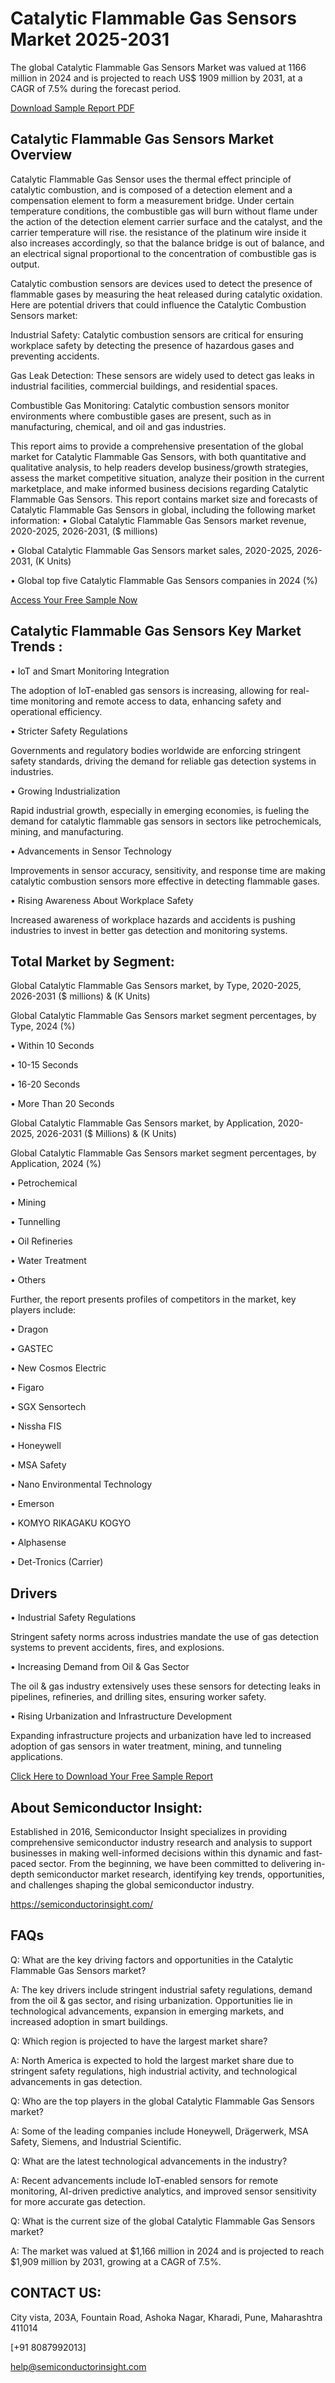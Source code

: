 <h1>Catalytic Flammable Gas Sensors Market 2025-2031</h1>

The global Catalytic Flammable Gas Sensors Market was valued at 1166 million in 2024 and is projected to reach US$ 1909 million by 2031, at a CAGR of 7.5% during the forecast period.

[Download Sample Report PDF
](https://semiconductorinsight.com/download-sample-report/?product_id=88323)

<h2>Catalytic Flammable Gas Sensors Market Overview</h2>



Catalytic Flammable Gas Sensor uses the thermal effect principle of catalytic combustion, and is composed of a detection element and a compensation element to form a measurement bridge. Under certain temperature conditions, the combustible gas will burn without flame under the action of the detection element carrier surface and the catalyst, and the carrier temperature will rise. the resistance of the platinum wire inside it also increases accordingly, so that the balance bridge is out of balance, and an electrical signal proportional to the concentration of combustible gas is output.

Catalytic combustion sensors are devices used to detect the presence of flammable gases by measuring the heat released during catalytic oxidation. Here are potential drivers that could influence the Catalytic Combustion Sensors market:

Industrial Safety: Catalytic combustion sensors are critical for ensuring workplace safety by detecting the presence of hazardous gases and preventing accidents.

Gas Leak Detection: These sensors are widely used to detect gas leaks in industrial facilities, commercial buildings, and residential spaces.

Combustible Gas Monitoring: Catalytic combustion sensors monitor environments where combustible gases are present, such as in manufacturing, chemical, and oil and gas industries.

This report aims to provide a comprehensive presentation of the global market for Catalytic Flammable Gas Sensors, with both quantitative and qualitative analysis, to help readers develop business/growth strategies, assess the market competitive situation, analyze their position in the current marketplace, and make informed business decisions regarding Catalytic Flammable Gas Sensors. This report contains market size and forecasts of Catalytic Flammable Gas Sensors in global, including the following market information:
•	Global Catalytic Flammable Gas Sensors market revenue, 2020-2025, 2026-2031, ($ millions)

•	Global Catalytic Flammable Gas Sensors market sales, 2020-2025, 2026-2031, (K Units)

•	Global top five Catalytic Flammable Gas Sensors companies in 2024 (%)



[Access Your Free Sample Now
](https://semiconductorinsight.com/report/catalytic-flammable-gas-sensors-market/)


<h2>Catalytic Flammable Gas Sensors Key Market Trends  :</h2>

•	IoT and Smart Monitoring Integration

The adoption of IoT-enabled gas sensors is increasing, allowing for real-time monitoring and remote access to data, enhancing safety and operational efficiency.

•	Stricter Safety Regulations

Governments and regulatory bodies worldwide are enforcing stringent safety standards, driving the demand for reliable gas detection systems in industries.

•	Growing Industrialization

Rapid industrial growth, especially in emerging economies, is fueling the demand for catalytic flammable gas sensors in sectors like petrochemicals, mining, and manufacturing.

•	Advancements in Sensor Technology

Improvements in sensor accuracy, sensitivity, and response time are making catalytic combustion sensors more effective in detecting flammable gases.

•	Rising Awareness About Workplace Safety

Increased awareness of workplace hazards and accidents is pushing industries to invest in better gas detection and monitoring systems.



<h2>Total Market by Segment:</h2>

Global Catalytic Flammable Gas Sensors market, by Type, 2020-2025, 2026-2031 ($ millions) & (K Units)

Global Catalytic Flammable Gas Sensors market segment percentages, by Type, 2024 (%)

•	Within 10 Seconds

•	10-15 Seconds

•	16-20 Seconds

•	More Than 20 Seconds

Global Catalytic Flammable Gas Sensors market, by Application, 2020-2025, 2026-2031 ($ Millions) & (K Units)

Global Catalytic Flammable Gas Sensors market segment percentages, by Application, 2024 (%)

•	Petrochemical

•	Mining

•	Tunnelling

•	Oil Refineries

•	Water Treatment

•	Others

Further, the report presents profiles of competitors in the market, key players include:

•	Dragon

•	GASTEC

•	New Cosmos Electric

•	Figaro

•	SGX Sensortech

•	Nissha FIS

•	Honeywell

•	MSA Safety

•	Nano Environmental Technology

•	Emerson

•	KOMYO RIKAGAKU KOGYO

•	Alphasense

•	Det-Tronics (Carrier)

<h2>Drivers</h2>

•	Industrial Safety Regulations

Stringent safety norms across industries mandate the use of gas detection systems to prevent accidents, fires, and explosions.

•	Increasing Demand from Oil & Gas Sector

The oil & gas industry extensively uses these sensors for detecting leaks in pipelines, refineries, and drilling sites, ensuring worker safety.

•	Rising Urbanization and Infrastructure Development

Expanding infrastructure projects and urbanization have led to increased adoption of gas sensors in water treatment, mining, and tunneling applications.

[Click Here to Download Your Free Sample Report 
](https://semiconductorinsight.com/report/catalytic-flammable-gas-sensors-market/)

<h2>About Semiconductor Insight:</h2>

Established in 2016, Semiconductor Insight specializes in providing comprehensive semiconductor industry research and analysis to support businesses in making well-informed decisions within this dynamic and fast-paced sector. From the beginning, we have been committed to delivering in-depth semiconductor market research, identifying key trends, opportunities, and challenges shaping the global semiconductor industry.

https://semiconductorinsight.com/

<h2>FAQs</h2>

Q: What are the key driving factors and opportunities in the Catalytic Flammable Gas Sensors market?

A: The key drivers include stringent industrial safety regulations, demand from the oil & gas sector, and rising urbanization. Opportunities lie in technological advancements, expansion in emerging markets, and increased adoption in smart buildings.

Q: Which region is projected to have the largest market share?

A: North America is expected to hold the largest market share due to stringent safety regulations, high industrial activity, and technological advancements in gas detection.

Q: Who are the top players in the global Catalytic Flammable Gas Sensors market?

A: Some of the leading companies include Honeywell, Drägerwerk, MSA Safety, Siemens, and Industrial Scientific.

Q: What are the latest technological advancements in the industry?

A: Recent advancements include IoT-enabled sensors for remote monitoring, AI-driven predictive analytics, and improved sensor sensitivity for more accurate gas detection.

Q: What is the current size of the global Catalytic Flammable Gas Sensors market?

A: The market was valued at $1,166 million in 2024 and is projected to reach $1,909 million by 2031, growing at a CAGR of 7.5%.

<h2>CONTACT US:</h2>

City vista, 203A, Fountain Road, Ashoka Nagar, Kharadi, Pune, Maharashtra 411014

[+91 8087992013]

help@semiconductorinsight.com


